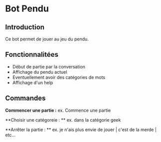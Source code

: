 # Bot Pendu

## Introduction
Ce bot permet de jouer au jeu du pendu.

## Fonctionnalitées
* Début de partie par la conversation
* Affichage du pendu actuel
* Eventuellement avoir des catégories de mots
* Affichage d'un help


## Commandes

**Commencer une partie :** ex. Commence une partie

**Choisir une catégoreie : ** ex. dans la catégorie geek

**Arrêter la partie : ** ex. je n'ais plus envie de jouer | c'est de la merde | etc...

